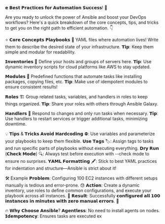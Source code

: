 𝗲 𝗕𝗲𝘀𝘁 𝗣𝗿𝗮𝗰𝘁𝗶𝗰𝗲𝘀 𝗳𝗼𝗿 𝗔𝘂𝘁𝗼𝗺𝗮𝘁𝗶𝗼𝗻 𝗦𝘂𝗰𝗰𝗲𝘀𝘀! 📱

Are you ready to unlock the power of Ansible and boost your DevOps workflows? Here's a quick breakdown of the core concepts, tips, and tricks to get you on the right path to efficient automation. 👇

⭐️ 𝗖𝗼𝗿𝗲 𝗖𝗼𝗻𝗰𝗲𝗽𝘁𝘀
𝗣𝗹𝗮𝘆𝗯𝗼𝗼𝗸𝘀 📜
YAML files where automation lives! Write them to describe the desired state of your infrastructure.
𝗧𝗶𝗽: Keep them simple and modular for readability.

𝗜𝗻𝘃𝗲𝗻𝘁𝗼𝗿𝗶𝗲𝘀 📂
Define your hosts and groups of servers here.
𝗧𝗶𝗽: Use dynamic inventory scripts for cloud platforms like AWS to stay updated.

𝗠𝗼𝗱𝘂𝗹𝗲𝘀 🧩
Predefined functions that automate tasks like installing packages, copying files, etc.
𝗧𝗶𝗽: Make use of idempotent modules to ensure consistent results!

𝗥𝗼𝗹𝗲𝘀 🏗️
Group related tasks, variables, and handlers in roles to keep things organized.
𝗧𝗶𝗽: Share your roles with others through Ansible Galaxy.

𝗛𝗮𝗻𝗱𝗹𝗲𝗿𝘀 🚦
Respond to changes and only run tasks when necessary.
𝗧𝗶𝗽: Use handlers to restart services or trigger additional tasks, minimizing downtime.

💡 𝗧𝗶𝗽𝘀 & 𝗧𝗿𝗶𝗰𝗸𝘀
𝗔𝘃𝗼𝗶𝗱 𝗛𝗮𝗿𝗱𝗰𝗼𝗱𝗶𝗻𝗴 ⛔: Use variables and parameterize your playbooks to keep them flexible.
𝗨𝘀𝗲 𝗧𝗮𝗴𝘀 🏷️: Assign tags to tasks and run specific parts of playbooks without executing everything.
𝗗𝗿𝘆 𝗥𝘂𝗻 (𝗖𝗵𝗲𝗰𝗸 𝗠𝗼𝗱𝗲) 🔍: Always test before execution with --check mode to ensure no surprises.
𝗬𝗔𝗠𝗟 𝗙𝗼𝗿𝗺𝗮𝘁𝘁𝗶𝗻𝗴 🖋️: Stick to best YAML practices for indentation and structure—Ansible is strict about it!

🛠 Example
𝗣𝗿𝗼𝗯𝗹𝗲𝗺: Configuring 100 EC2 instances with different setups manually is tedious and error-prone. 😓
𝗔𝗰𝘁𝗶𝗼𝗻: Create a dynamic inventory, use roles to define common configurations, and execute your playbook across all instances. 🚀
𝗥𝗲𝘀𝘂𝗹𝘁: Successfully 𝗰𝗼𝗻𝗳𝗶𝗴𝘂𝗿𝗲𝗱 𝗮𝗹𝗹 𝟭𝟬𝟬 𝗶𝗻𝘀𝘁𝗮𝗻𝗰𝗲𝘀 𝗶𝗻 𝗺𝗶𝗻𝘂𝘁𝗲𝘀 𝘄𝗶𝘁𝗵 𝘇𝗲𝗿𝗼 𝗺𝗮𝗻𝘂𝗮𝗹 𝗲𝗿𝗿𝗼𝗿𝘀. 🎉

🔥 𝗪𝗵𝘆 𝗖𝗵𝗼𝗼𝘀𝗲 𝗔𝗻𝘀𝗶𝗯𝗹𝗲?
𝗔𝗴𝗲𝗻𝘁𝗹𝗲𝘀𝘀: No need to install agents on nodes.
𝗜𝗱𝗲𝗺𝗽𝗼𝘁𝗲𝗻𝗰𝘆: Ensures tasks are executed ex